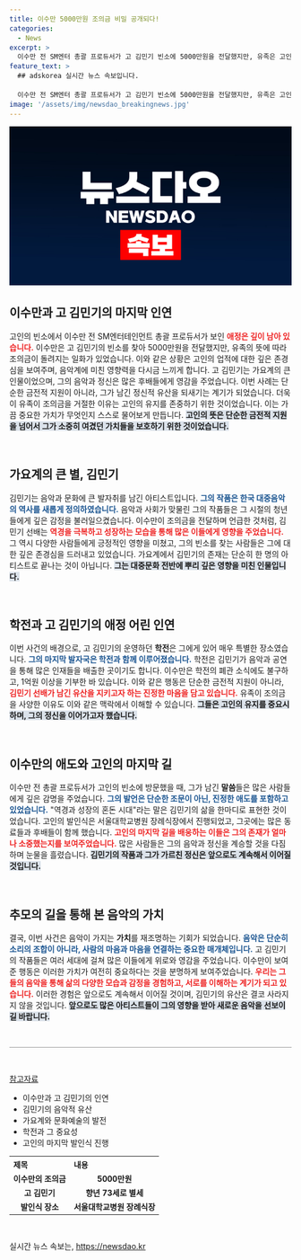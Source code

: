 ```yaml
---
title: 이수만 5000만원 조의금 비밀 공개되다!
categories:
  - News
excerpt: >
  이수만 전 SM엔터 총괄 프로듀서가 고 김민기 빈소에 5000만원을 전달했지만, 유족은 고인의 뜻에 따라 이를 정중히 거절했다. 그 배경에는 두 사람의 깊은 인연과 음악에 대한 헌신이 담겨있다.
feature_text: >
  ## adskorea 실시간 뉴스 속보입니다.

  이수만 전 SM엔터 총괄 프로듀서가 고 김민기 빈소에 5000만원을 전달했지만, 유족은 고인의 뜻에 따라 이를 정중히 거절했다. 그 배경에는 두 사람의 깊은 인연과 음악에 대한 헌신이 담겨있다.
image: '/assets/img/newsdao_breakingnews.jpg'
---
```


<p><img src="/assets/img/newsdao_breakingnews.jpg" alt="adskorea 속보" /></p>

<h2 data-ke-size="size26">이수만과 고 김민기의 마지막 인연</h2>

<p data-ke-size="size16">고인의 빈소에서 이수만 전 SM엔터테인먼트 총괄 프로듀서가 보인 <b><span style="color: #ee2323;">애정은 깊이 남아 있습니다.</span></b> 이수만은 고 김민기의 빈소를 찾아 5000만원을 전달했지만, 유족의 뜻에 따라 조의금이 돌려지는 일화가 있었습니다. 이와 같은 상황은 고인의 업적에 대한 깊은 존경심을 보여주며, 음악계에 미친 영향력을 다시금 느끼게 합니다. 고 김민기는 가요계의 큰 인물이었으며, 그의 음악과 정신은 많은 후배들에게 영감을 주었습니다. 이번 사례는 단순한 금전적 지원이 아니라, 그가 남긴 정신적 유산을 되새기는 계기가 되었습니다. 더욱이 유족이 조의금을 거절한 이유는 고인의 유지를 존중하기 위한 것이었습니다. 이는 가끔 중요한 가치가 무엇인지 스스로 물어보게 만듭니다. <b><span style="background-color: #21538527;">고인의 뜻은 단순한 금전적 지원을 넘어서 그가 소중히 여겼던 가치들을 보호하기 위한 것이었습니다.</span></b></p>

<p data-ke-size="size16">&nbsp;</p>

<h2 data-ke-size="size26">가요계의 큰 별, 김민기</h2>

<p data-ke-size="size16">김민기는 음악과 문화에 큰 발자취를 남긴 아티스트입니다. <b><span style="color: #1a5490;">그의 작품은 한국 대중음악의 역사를 새롭게 정의하였습니다.</span></b> 음악과 사회가 맞물린 그의 작품들은 그 시절의 청년들에게 깊은 감정을 불러일으켰습니다. 이수만이 조의금을 전달하며 언급한 것처럼, 김민기 선배는 <b><span style="color: #ee2323;">역경을 극복하고 성장하는 모습을 통해 많은 이들에게 영향을 주었습니다.</span></b> 그 역시 다양한 사람들에게 긍정적인 영향을 미쳤고, 그의 빈소를 찾는 사람들은 그에 대한 깊은 존경심을 드러내고 있었습니다. 가요계에서 김민기의 존재는 단순히 한 명의 아티스트로 끝나는 것이 아닙니다. <b><span style="background-color: #21538527;">그는 대중문화 전반에 뿌리 깊은 영향을 미친 인물입니다.</span></b></p>

<p data-ke-size="size16">&nbsp;</p>

<h2 data-ke-size="size26">학전과 고 김민기의 애정 어린 인연</h2>

<p data-ke-size="size16">이번 사건의 배경으로, 고 김민기의 운영하던 <b>학전</b>은 그에게 있어 매우 특별한 장소였습니다. <b><span style="color: #1a5490;">그의 마지막 발자국은 학전과 함께 이루어졌습니다.</span></b> 학전은 김민기가 음악과 공연을 통해 많은 인재들을 배출한 곳이기도 합니다. 이수만은 학전의 폐관 소식에도 불구하고, 1억원 이상을 기부한 바 있습니다. 이와 같은 행동은 단순한 금전적 지원이 아니라, <b><span style="color: #ee2323;">김민기 선배가 남긴 유산을 지키고자 하는 진정한 마음을 담고 있습니다.</span></b> 유족이 조의금을 사양한 이유도 이와 같은 맥락에서 이해할 수 있습니다. <b><span style="background-color: #21538527;">그들은 고인의 유지를 중요시하며, 그의 정신을 이어가고자 했습니다.</span></b></p>

<p data-ke-size="size16">&nbsp;</p>

<h2 data-ke-size="size26">이수만의 애도와 고인의 마지막 길</h2>

<p data-ke-size="size16">이수만 전 총괄 프로듀서가 고인의 빈소에 방문했을 때, 그가 남긴 <b>말씀</b>들은 많은 사람들에게 깊은 감명을 주었습니다. <b><span style="color: #1a5490;">그의 발언은 단순한 조문이 아닌, 진정한 애도를 포함하고 있었습니다.</span></b> "역경과 성장의 혼돈 시대"라는 말은 김민기의 삶을 한마디로 표현한 것이었습니다. 고인의 발인식은 서울대학교병원 장례식장에서 진행되었고, 그곳에는 많은 동료들과 후배들이 함께 했습니다. <b><span style="color: #ee2323;">고인의 마지막 길을 배웅하는 이들은 그의 존재가 얼마나 소중했는지를 보여주었습니다.</span></b> 많은 사람들은 그의 음악과 정신을 계승할 것을 다짐하며 눈물을 흘렸습니다. <b><span style="background-color: #21538527;">김민기의 작품과 그가 가르친 정신은 앞으로도 계속해서 이어질 것입니다.</span></b></p>

<p data-ke-size="size16">&nbsp;</p>

<h2 data-ke-size="size26">추모의 길을 통해 본 음악의 가치</h2>

<p data-ke-size="size16">결국, 이번 사건은 음악이 가지는 <b>가치</b>를 재조명하는 기회가 되었습니다. <b><span style="color: #1a5490;">음악은 단순히 소리의 조합이 아니라, 사람의 마음과 마음을 연결하는 중요한 매개체입니다.</span></b> 고 김민기의 작품들은 여러 세대에 걸쳐 많은 이들에게 위로와 영감을 주었습니다. 이수만이 보여준 행동은 이러한 가치가 여전히 중요하다는 것을 분명하게 보여주었습니다. <b><span style="color: #ee2323;">우리는 그들의 음악을 통해 삶의 다양한 모습과 감정을 경험하고, 서로를 이해하는 계기가 되고 있습니다.</span></b> 이러한 경험은 앞으로도 계속해서 이어질 것이며, 김민기의 유산은 결코 사라지지 않을 것입니다. <b><span style="background-color: #21538527;">앞으로도 많은 아티스트들이 그의 영향을 받아 새로운 음악을 선보이길 바랍니다.</span></b></p>

<p data-ke-size="size16">&nbsp;</p>

<hr style="height: 1px; border: none; background-color: #999999;">

<p data-ke-size="size16">&nbsp;</p>

<p><u>참고자료</u></p>

<ul>
    <li>이수만과 고 김민기의 인연</li>
    <li>김민기의 음악적 유산</li>
    <li>가요계와 문화예술의 발전</li>
    <li>학전과 그 중요성</li>
    <li>고인의 마지막 발인식 진행</li>
</ul>

<table style="width: 100%">
    <tr>
        <th style="text-align: left;">제목</th>
        <th style="text-align: left;">내용</th>
    </tr>
    <tr>
        <td style="text-align: center; height: 17px;"><b>이수만의 조의금</b></td>
        <td style="text-align: center; height: 17px;"><b>5000만원</b></td>
    </tr>
    <tr>
        <td style="text-align: center; height: 17px;"><b>고 김민기</b></td>
        <td style="text-align: center; height: 17px;"><b>향년 73세로 별세</b></td>
    </tr>
    <tr>
        <td style="text-align: center; height: 17px;"><b>발인식 장소</b></td>
        <td style="text-align: center; height: 17px;"><b>서울대학교병원 장례식장</b></td>
    </tr>
</table>

<p data-ke-size="size16">&nbsp;</p>
실시간 뉴스 속보는, <a href="https://newsdao.kr" rel="dofollow">https://newsdao.kr</a>


